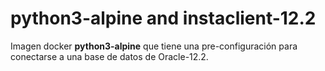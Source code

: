 python3-alpine and instaclient-12.2
======

Imagen docker **python3-alpine** que tiene una pre-configuración para conectarse a una base de datos de Oracle-12.2.